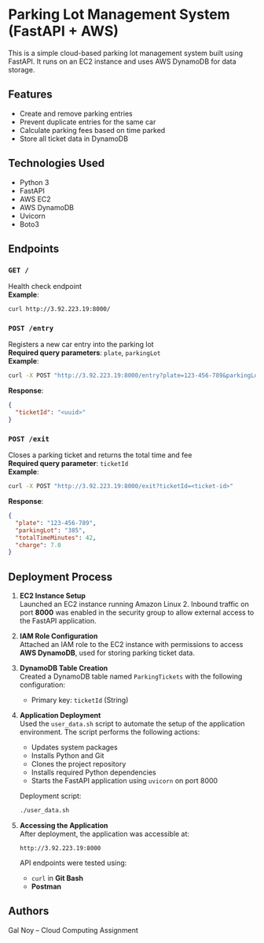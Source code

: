 # Parking Lot Management System (FastAPI + AWS)

This is a simple cloud-based parking lot management system built using FastAPI. It runs on an EC2 instance and uses AWS DynamoDB for data storage.

## Features

- Create and remove parking entries
- Prevent duplicate entries for the same car
- Calculate parking fees based on time parked
- Store all ticket data in DynamoDB

## Technologies Used

- Python 3
- FastAPI
- AWS EC2
- AWS DynamoDB
- Uvicorn
- Boto3

## Endpoints

### `GET /`
Health check endpoint  
**Example**:  
```bash
curl http://3.92.223.19:8000/
```

### `POST /entry`
Registers a new car entry into the parking lot  
**Required query parameters**: `plate`, `parkingLot`  
**Example**:  
```bash
curl -X POST "http://3.92.223.19:8000/entry?plate=123-456-789&parkingLot=385"
```

**Response**:  
```json
{
  "ticketId": "<uuid>"
}
```

### `POST /exit`
Closes a parking ticket and returns the total time and fee  
**Required query parameter**: `ticketId`  
**Example**:  
```bash
curl -X POST "http://3.92.223.19:8000/exit?ticketId=<ticket-id>"
```

**Response**:  
```json
{
  "plate": "123-456-789",
  "parkingLot": "385",
  "totalTimeMinutes": 42,
  "charge": 7.0
}
```

## Deployment Process

1. **EC2 Instance Setup**  
   Launched an EC2 instance running Amazon Linux 2. Inbound traffic on port **8000** was enabled in the security group to allow external access to the FastAPI application.

2. **IAM Role Configuration**  
   Attached an IAM role to the EC2 instance with permissions to access **AWS DynamoDB**, used for storing parking ticket data.

3. **DynamoDB Table Creation**  
   Created a DynamoDB table named `ParkingTickets` with the following configuration:
   - Primary key: `ticketId` (String)

4. **Application Deployment**  
   Used the `user_data.sh` script to automate the setup of the application environment. The script performs the following actions:
   - Updates system packages
   - Installs Python and Git
   - Clones the project repository
   - Installs required Python dependencies
   - Starts the FastAPI application using `uvicorn` on port 8000

   Deployment script:
   ```bash
   ./user_data.sh
   ```

5. **Accessing the Application**  
   After deployment, the application was accessible at:
   ```
   http://3.92.223.19:8000
   ```

   API endpoints were tested using:
   - `curl` in **Git Bash**
   - **Postman**

## Authors

Gal Noy – Cloud Computing Assignment
